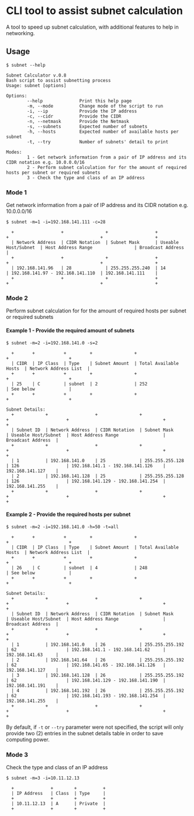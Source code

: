 # CLI tool to assist subnet calculation

A tool to speed up subnet calculation, with additional features to help in networking.

## Usage
`$ subnet --help`

```
Subnet Calculator v.0.8
Bash script to assist subnetting process
Usage: subnet [options]

Options:
        --help              Print this help page
        -m, --mode          Change mode of the script to run
        -i, --ip            Provide the IP address
        -c, --cidr          Provide the CIDR
        -n, --netmask       Provide the Netmask
        -s, --subnets       Expected number of subnets
        -h, --hosts         Expected number of available hosts per subnet
        -t, --try           Number of subnets' detail to print

Modes:
        1 - Get network information from a pair of IP address and its CIDR notation e.g. 10.0.0.0/16
        2 - Perform subnet calculation for for the amount of required hosts per subnet or required subnets
        3 - Check the type and class of an IP address
```


### Mode 1

Get network information from a pair of IP address and its CIDR notation e.g. 10.0.0.0/16

`$ subnet -m=1 -i=192.168.141.111 -c=28`
```
  +                  +                +                  +                      +                                   +                    +
  | Network Address  | CIDR Notation  | Subnet Mask      | Useable Host/Subnet  | Host Address Range                | Broadcast Address  |
  +                  +                +                  +                      +                                   +                    +
  | 192.168.141.96   | 28             | 255.255.255.240  | 14                   | 192.168.141.97 - 192.168.141.110  | 192.168.141.111    |
  +                  +                +                  +                      +                                   +                    +
```

### Mode 2

Perform subnet calculation for for the amount of required hosts per subnet or required subnets

#### Example 1 - Provide the required amount of subnets

`$ subnet -m=2 -i=192.168.141.0 -s=2`
```
  +       +           +         +                +                        +                       +
  | CIDR  | IP Class  | Type    | Subnet Amount  | Total Available Hosts  | Network Address List  |
  +       +           +         +                +                        +                       +
  | 25    | C         | subnet  | 2              | 252                    | See below             |
  +       +           +         +                +                        +                       +

Subnet Details:
  +            +                  +                +                  +                      +                                    +                    +
  | Subnet ID  | Network Address  | CIDR Notation  | Subnet Mask      | Useable Host/Subnet  | Host Address Range                 | Broadcast Address  |
  +            +                  +                +                  +                      +                                    +                    +
  | 1          | 192.168.141.0    | 25             | 255.255.255.128  | 126                  | 192.168.141.1 - 192.168.141.126    | 192.168.141.127    |
  | 2          | 192.168.141.128  | 25             | 255.255.255.128  | 126                  | 192.168.141.129 - 192.168.141.254  | 192.168.141.255    |
  +            +                  +                +                  +                      +                                    +                    +
```

#### Example 2 - Provide the required hosts per subnet

`$ subnet -m=2 -i=192.168.141.0 -h=50 -t=all`
```
  +       +           +         +                +                        +                       +
  | CIDR  | IP Class  | Type    | Subnet Amount  | Total Available Hosts  | Network Address List  |
  +       +           +         +                +                        +                       +
  | 26    | C         | subnet  | 4              | 248                    | See below             |
  +       +           +         +                +                        +                       +

Subnet Details:
  +            +                  +                +                  +                      +                                    +                    +
  | Subnet ID  | Network Address  | CIDR Notation  | Subnet Mask      | Useable Host/Subnet  | Host Address Range                 | Broadcast Address  |
  +            +                  +                +                  +                      +                                    +                    +
  | 1          | 192.168.141.0    | 26             | 255.255.255.192  | 62                   | 192.168.141.1 - 192.168.141.62     | 192.168.141.63     |
  | 2          | 192.168.141.64   | 26             | 255.255.255.192  | 62                   | 192.168.141.65 - 192.168.141.126   | 192.168.141.127    |
  | 3          | 192.168.141.128  | 26             | 255.255.255.192  | 62                   | 192.168.141.129 - 192.168.141.190  | 192.168.141.191    |
  | 4          | 192.168.141.192  | 26             | 255.255.255.192  | 62                   | 192.168.141.193 - 192.168.141.254  | 192.168.141.255    |
  +            +                  +                +                  +                      +                                    +                    +
```
By default, if `-t` or `--try` parameter were not specified, the script will only provide two (2) entries in the subnet details table in order to save computing power.

### Mode 3

Check the type and class of an IP address

`$ subnet -m=3 -i=10.11.12.13`

```
  +              +        +          +
  | IP Address   | Class  | Type     |
  +              +        +          +
  | 10.11.12.13  | A      | Private  |
  +              +        +          +
```